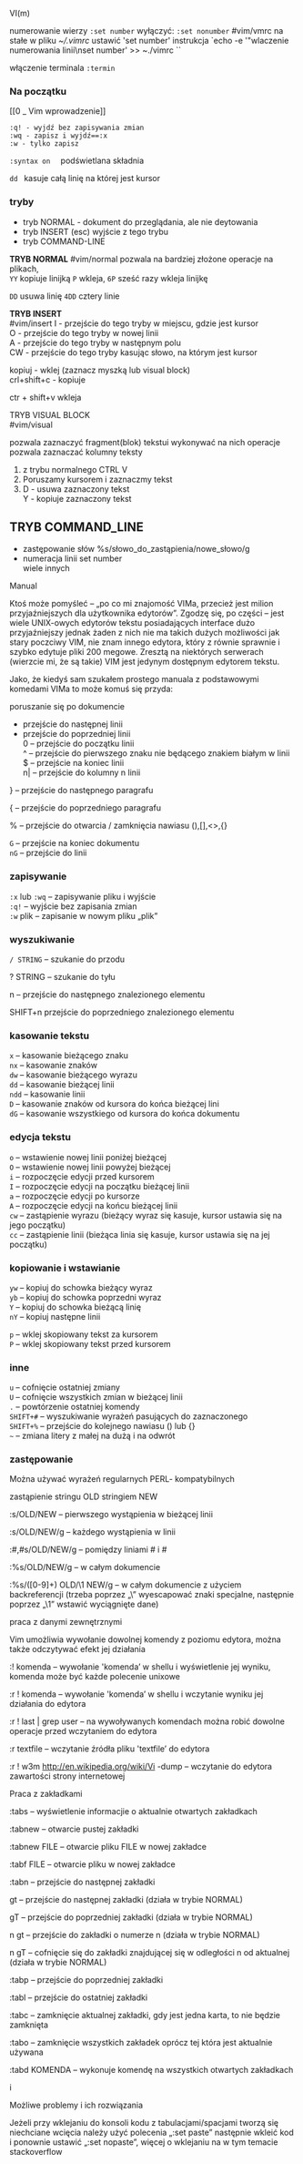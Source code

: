 VI(m)  
  

numerowanie wierzy 
` :set number `
wyłączyć:
`:set nonumber`
#vim/vmrc
na stałe w pliku *~/.vimrc* 
ustawić 'set number' 
instrukcja 
`echo -e '"wlaczenie numerowania linii\nset number' >> ~./vimrc  ``

włączenie terminala 
`:termin  `
  

### Na początku  
[[0 _ Vim wprowadzenie]]
```vim
:q! - wyjdź bez zapisywania zmian  
:wq - zapisz i wyjdź==:x  
:w - tylko zapisz  
```
   
`:syntax on  `   podświetlana składnia  

`dd `                    kasuje całą linię na której jest kursor  
 

### tryby
- tryb NORMAL - dokument do przeglądania, ale nie deytowania  
- tryb INSERT (esc) wyjście z tego trybu  
- tryb COMMAND-LINE  
  

**TRYB NORMAL**
#vim/normal
pozwala na bardziej złożone operacje na plikach,  
`YY`          kopiuje linijką
`P`            wkleja,
`6P`          sześć razy wkleja linijkę  

`DD`            usuwa linię
`4DD`          cztery linie  
  

**TRYB INSERT**  
#vim/insert
I - przejście do tego tryby w miejscu, gdzie jest kursor  
O - przejście do tego tryby w nowej linii  
A - przejście do tego tryby w następnym polu  
CW - przejście do tego tryby kasując słowo, na którym jest kursor  

kopiuj - wklej (zaznacz myszką lub visual block)  
crl+shift+c - kopiuje  

ctr + shift+v wkleja  


TRYB VISUAL BLOCK  
#vim/visual
 
pozwala zaznaczyć fragment(blok) tekstui wykonywać na nich operacje  
pozwala zaznaczać kolumny teksty  

1. z trybu normalnego CTRL V  
2. Poruszamy kursorem i zaznaczmy tekst  
3. D - usuwa zaznaczony tekst  
Y - kopiuje zaznaczony tekst  


## TRYB COMMAND_LINE 

- zastępowanie słów %s/słowo_do_zastąpienia/nowe_słowo/g  
- numeracja linii set number  
wiele innych  

  

Manual  

Ktoś może pomyśleć – „po co mi znajomość VIMa, przecież jest milion przyjaźniejszych dla użytkownika edytorów”. Zgodzę się, po części – jest wiele UNIX-owych edytorów tekstu posiadających interface dużo przyjaźniejszy jednak żaden z nich nie ma takich dużych możliwości jak stary poczciwy VIM, nie znam innego edytora, który z równie sprawnie i szybko edytuje pliki 200 megowe. Zresztą na niektórych serwerach (wierzcie mi, że są takie) VIM jest jedynym dostępnym edytorem tekstu.  

  
Jako, że kiedyś sam szukałem prostego manuala z podstawowymi komedami VIMa to może komuś się przyda:  

poruszanie się po dokumencie  
- przejście do następnej linii
- przejście do poprzedniej linii  
0 – przejście do początku linii  
^ – przejście do pierwszego znaku nie będącego znakiem białym w linii  
$ – przejście na koniec linii  
n| – przejście do kolumny n linii  

  

  

} – przejście do następnego paragrafu  

  

  

{ – przejście do poprzedniego paragrafu  

  

  

% – przejście do otwarcia / zamknięcia nawiasu (),[],<>,{}  

  

  

`G` – przejście na koniec dokumentu  
`nG` – przejście do linii 

### zapisywanie  
`:x` lub `:wq` – zapisywanie pliku i wyjście  
`:q!` – wyjście bez zapisania zmian  
`:w` plik – zapisanie w nowym pliku „plik”  

### wyszukiwanie  


`/ STRING` – szukanie do przodu  


? STRING – szukanie do tyłu  


n – przejście do następnego znalezionego elementu  

SHIFT+n przejście do poprzedniego znalezionego elementu  

### kasowanie tekstu  

`x` – kasowanie bieżącego znaku  
`nx` – kasowanie znaków  
`dw` – kasowanie bieżącego wyrazu  
`dd` – kasowanie bieżącej linii  
`ndd` – kasowanie linii  
`D` – kasowanie znaków od kursora do końca bieżącej lini  
`dG` – kasowanie wszystkiego od kursora do końca dokumentu  

### edycja tekstu    

`o` – wstawienie nowej linii poniżej bieżącej  
`O` – wstawienie nowej linii powyżej bieżącej  
`i` – rozpoczęcie edycji przed kursorem  
`I` – rozpoczęcie edycji na początku bieżącej linii  
`a` – rozpoczęcie edycji po kursorze  
`A` – rozpoczęcie edycji na końcu bieżącej linii  
`cw` – zastąpienie wyrazu (bieżący wyraz się kasuje, kursor ustawia się na jego początku)  
`cc` – zastąpienie linii (bieżąca linia się kasuje, kursor ustawia się na jej początku)  
 

### kopiowanie i wstawianie  
`yw` – kopiuj do schowka bieżący wyraz  
`yb` – kopiuj do schowka poprzedni wyraz  
`Y` – kopiuj do schowka bieżącą linię  
`nY` – kopiuj następne  linii  

`p` – wklej skopiowany tekst za kursorem  
`P` – wklej skopiowany tekst przed kursorem  
 

### inne  
`u` – cofnięcie ostatniej zmiany  
`U` – cofnięcie wszystkich zmian w bieżącej linii  
`.` – powtórzenie ostatniej komendy  
`SHIFT+#` – wyszukiwanie wyrażeń pasujących do zaznaczonego  
`SHIFT+%` – przejście do kolejnego nawiasu () lub {}  
`~` – zmiana litery z małej na dużą i na odwrót  


### zastępowanie  


Można używać wyrażeń regularnych PERL- kompatybilnych  

  

  

zastąpienie stringu OLD stringiem NEW  

  

  

:s/OLD/NEW – pierwszego wystąpienia w bieżącej linii  

  

  

:s/OLD/NEW/g – każdego wystąpienia w linii  

  

  

:#,#s/OLD/NEW/g – pomiędzy liniami # i #  

  

  

:%s/OLD/NEW/g – w całym dokumencie  

  

  

:%s/\([0-9]\+\) OLD/\1 NEW/g – w całym dokumencie z użyciem backreferencji (trzeba poprzez „\” wyescapować znaki specjalne, następnie poprzez „\1” wstawić wyciągnięte dane)  

  

  

praca z danymi zewnętrznymi  

  

  

Vim umożliwia wywołanie dowolnej komendy z poziomu edytora, można także odczytywać efekt jej działania  

  

  

:! komenda – wywołanie 'komenda’ w shellu i wyświetlenie jej wyniku, komenda może być każde polecenie unixowe  

  

  

:r ! komenda – wywołanie 'komenda’ w shellu i wczytanie wyniku jej działania do edytora  

  

  

:r ! last | grep user – na wywoływanych komendach można robić dowolne operacje przed wczytaniem do edytora  

  

  

:r textfile – wczytanie źródła pliku 'textfile’ do edytora  

  

  

:r ! w3m http://en.wikipedia.org/wiki/Vi -dump – wczytanie do edytora zawartości strony internetowej  

  

  

Praca z zakładkami  

  

  

:tabs – wyświetlenie informacjie o aktualnie otwartych zakładkach  

  

  

:tabnew – otwarcie pustej zakładki  

  

  

:tabnew FILE – otwarcie pliku FILE w nowej zakładce  

  

  

:tabf FILE – otwarcie pliku w nowej zakładce  

  

  

:tabn – przejście do następnej zakładki  

  

  

gt – przejście do następnej zakładki (działa w trybie NORMAL)  

  

  

gT – przejście do poprzedniej zakładki (działa w trybie NORMAL)  

  

  

n gt – przejście do zakładki o numerze n (działa w trybie NORMAL)  

  

  

n gT – cofnięcie się do zakładki znajdującej się w odległości n od aktualnej (działa w trybie NORMAL)  

  

  

:tabp – przejście do poprzedniej zakładki  

  

  

:tabl – przejście do ostatniej zakładki  

  

  

:tabc – zamknięcie aktualnej zakładki, gdy jest jedna karta, to nie będzie zamknięta  

  

  

:tabo – zamknięcie wszystkich zakładek oprócz tej która jest aktualnie używana  

  

  

:tabd KOMENDA – wykonuje komendę na wszystkich otwartych zakładkach  

  

  

i  

  

  

Możliwe problemy i ich rozwiązania  

  

  

Jeżeli przy wklejaniu do konsoli kodu z tabulacjami/spacjami tworzą się niechciane wcięcia należy użyć polecenia „:set paste” następnie wkleić kod i ponownie ustawić „:set nopaste”, więcej o wklejaniu na w tym temacie stackoverflow